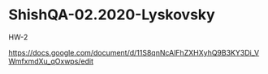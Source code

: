 # ShishQA-02.2020-Lyskovsky

HW-2

https://docs.google.com/document/d/11S8qnNcAlFhZXHXyhQ9B3KY3Di_VWmfxmdXu_qOxwps/edit

